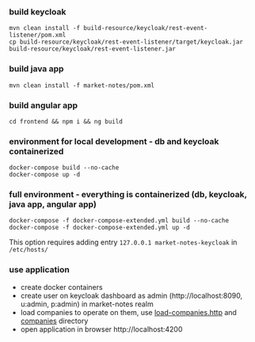 ### build keycloak
```shell
mvn clean install -f build-resource/keycloak/rest-event-listener/pom.xml 
cp build-resource/keycloak/rest-event-listener/target/keycloak.jar  build-resource/keycloak/rest-event-listener.jar
```

### build java app
```shell
mvn clean install -f market-notes/pom.xml
```

### build angular app
```shell
cd frontend && npm i && ng build
```


### environment for local development - db and keycloak containerized
```shell
docker-compose build --no-cache
docker-compose up -d
```

### full environment - everything is containerized (db, keycloak, java app, angular app)
```shell
docker-compose -f docker-compose-extended.yml build --no-cache
docker-compose -f docker-compose-extended.yml up -d
```
This option requires adding entry  `127.0.0.1 market-notes-keycloak` in `/etc/hosts/` 

### use application
- create docker containers
- create user on keycloak dashboard as admin (http://localhost:8090, u:admin, p:admin) in market-notes realm
- load companies to operate on them, use [load-companies.http](build-resource/request/load-companies.http) and [companies](build-resource%2Fcompanies) directory
- open application in browser http://localhost:4200


